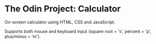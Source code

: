 # The Odin Project: Calculator
On-screen calculator using HTML, CSS and JavaScript.

Supports both mouse and keyboard input (square root = 's', percent = 'p', plus/minus = 'm').